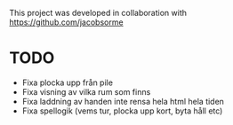 This project was developed in collaboration with https://github.com/jacobsorme

# TODO
- Fixa plocka upp från pile
- Fixa visning av vilka rum som finns
- Fixa laddning av handen  inte rensa hela html hela tiden
- Fixa spellogik (vems tur, plocka upp kort, byta håll etc)

